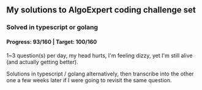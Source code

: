 ## My solutions to AlgoExpert coding challenge set

### Solved in typescript or golang

#### Progress: 93/160 | Target: 100/160

1~3 question(s) per day, my head hurts, I'm feeling dizzy, yet I'm still alive (and actually getting better).

Solutions in typescript / golang alternatively, then transcribe into the other one a few weeks later if I were going to revisit the same question.
